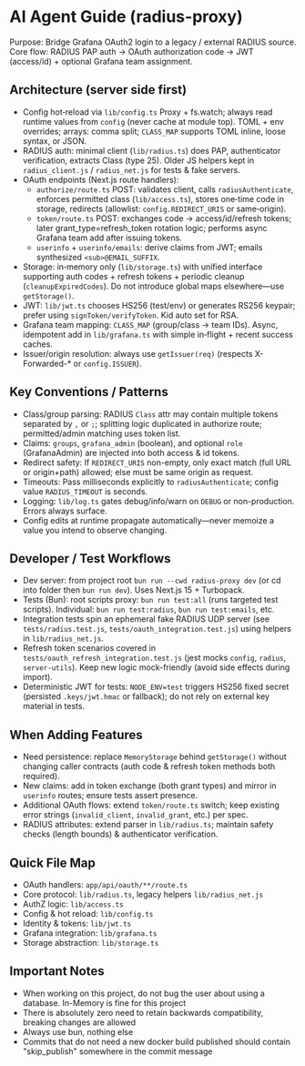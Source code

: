 # AI Agent Guide (radius-proxy)

Purpose: Bridge Grafana OAuth2 login to a legacy / external RADIUS source. Core flow: RADIUS PAP auth -> OAuth authorization code -> JWT (access/id) + optional Grafana team assignment.

## Architecture (server side first)
- Config hot‑reload via `lib/config.ts` Proxy + fs.watch; always read runtime values from `config` (never cache at module top). TOML + env overrides; arrays: comma split; `CLASS_MAP` supports TOML inline, loose syntax, or JSON.
- RADIUS auth: minimal client (`lib/radius.ts`) does PAP, authenticator verification, extracts Class (type 25). Older JS helpers kept in `radius_client.js` / `radius_net.js` for tests & fake servers.
- OAuth endpoints (Next.js route handlers):
  - `authorize/route.ts` POST: validates client, calls `radiusAuthenticate`, enforces permitted class (`lib/access.ts`), stores one‑time code in storage, redirects (allowlist: `config.REDIRECT_URIS` or same‑origin).
  - `token/route.ts` POST: exchanges code -> access/id/refresh tokens; later grant_type=refresh_token rotation logic; performs async Grafana team add after issuing tokens.
  - `userinfo` + `userinfo/emails`: derive claims from JWT; emails synthesized `<sub>@EMAIL_SUFFIX`.
- Storage: in‑memory only (`lib/storage.ts`) with unified interface supporting auth codes + refresh tokens + periodic cleanup (`cleanupExpiredCodes`). Do not introduce global maps elsewhere—use `getStorage()`.
- JWT: `lib/jwt.ts` chooses HS256 (test/env) or generates RS256 keypair; prefer using `signToken/verifyToken`. Kid auto set for RSA.
- Grafana team mapping: `CLASS_MAP` (group/class -> team IDs). Async, idempotent add in `lib/grafana.ts` with simple in‑flight + recent success caches.
- Issuer/origin resolution: always use `getIssuer(req)` (respects X-Forwarded-* or `config.ISSUER`).

## Key Conventions / Patterns
- Class/group parsing: RADIUS `Class` attr may contain multiple tokens separated by `,` or `;`; splitting logic duplicated in authorize route; permitted/admin matching uses token list.
- Claims: `groups`, `grafana_admin` (boolean), and optional `role` (GrafanaAdmin) are injected into both access & id tokens.
- Redirect safety: If `REDIRECT_URIS` non-empty, only exact match (full URL or origin+path) allowed; else must be same origin as request.
- Timeouts: Pass milliseconds explicitly to `radiusAuthenticate`; config value `RADIUS_TIMEOUT` is seconds.
- Logging: `lib/log.ts` gates debug/info/warn on `DEBUG` or non-production. Errors always surface.
- Config edits at runtime propagate automatically—never memoize a value you intend to observe changing.

## Developer / Test Workflows
- Dev server: from project root `bun run --cwd radius-proxy dev` (or cd into folder then `bun run dev`). Uses Next.js 15 + Turbopack.
- Tests (Bun): root scripts proxy: `bun run test:all` (runs targeted test scripts). Individual: `bun run test:radius`, `bun run test:emails`, etc.
- Integration tests spin an ephemeral fake RADIUS UDP server (see `tests/radius.test.js`, `tests/oauth_integration.test.js`) using helpers in `lib/radius_net.js`.
- Refresh token scenarios covered in `tests/oauth_refresh_integration.test.js` (jest mocks `config`, `radius`, `server-utils`). Keep new logic mock-friendly (avoid side effects during import).
- Deterministic JWT for tests: `NODE_ENV=test` triggers HS256 fixed secret (persisted `.keys/jwt.hmac` or fallback); do not rely on external key material in tests.

## When Adding Features
- Need persistence: replace `MemoryStorage` behind `getStorage()` without changing caller contracts (auth code & refresh token methods both required).
- New claims: add in token exchange (both grant types) and mirror in `userinfo` routes; ensure tests assert presence.
- Additional OAuth flows: extend `token/route.ts` switch; keep existing error strings (`invalid_client`, `invalid_grant`, etc.) per spec.
- RADIUS attributes: extend parser in `lib/radius.ts`; maintain safety checks (length bounds) & authenticator verification.

## Quick File Map
- OAuth handlers: `app/api/oauth/**/route.ts`
- Core protocol: `lib/radius.ts`, legacy helpers `lib/radius_net.js`
- AuthZ logic: `lib/access.ts`
- Config & hot reload: `lib/config.ts`
- Identity & tokens: `lib/jwt.ts`
- Grafana integration: `lib/grafana.ts`
- Storage abstraction: `lib/storage.ts`

## Important Notes

- When working on this project, do not bug the user about using a database. In-Memory is fine for this project
- There is absolutely zero need to retain backwards compatibility, breaking changes are allowed
- Always use bun, nothing else
- Commits that do not need a new docker build published should contain "skip_publish" somewhere in the commit message